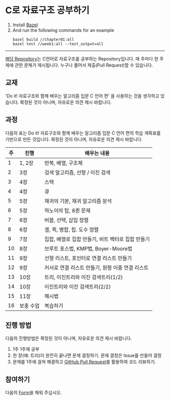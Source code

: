 # C로 자료구조 공부하기

1. Install [Bazel](https://bazel.build/)
1. And run the following commands for an example
   ```shell
   bazel build //chapter01:all
   bazel test //week1:all --test_output=all
   ```

---

[해당 Repository](https://github.com/mansukim1125/c-data-structure-study)는 C언어로 자료구조를 공부하는 Repository입니다. 매 주마다 한 주제에 관한 문제가 제시됩니다. 누구나 풀어서 제출(Pull Request)할 수 있습니다.

## 교재

'Do it! 자료구조와 함께 배우는 알고리즘 입문 C 언어 편' 을 사용하는 것을 생각하고 있습니다. 확정된 것이 아니며, 자유로운 의견 제시 바랍니다.

## 과정

다음의 표는 Do it! 자료구조와 함께 배우는 알고리즘 입문 C 언어 편의 학습 계획표를 기반으로 만든 것입니다. 확정된 것이 아니며, 자유로운 의견 제시 바랍니다.

| 주  | 진행      | 배우는 내용                                       |
| --- | --------- | ------------------------------------------------- |
| 1   | 1, 2장    | 반복, 배열, 구조체                                |
| 2   | 3장       | 검색 알고리즘, 선형 / 이진 검색                   |
| 3   | 4장       | 스택                                              |
| 4   | 4장       | 큐                                                |
| 5   | 5장       | 재귀의 기본, 재귀 알고리즘 분석                   |
| 6   | 5장       | 하노이의 탑, 8퀸 문제                             |
| 7   | 6장       | 버블, 선택, 삽입 정렬                             |
| 8   | 6장       | 셀, 퀵, 병합, 힙. 도수 정렬                       |
| 9   | 7장       | 집합, 배열로 집합 만들기, 비트 벡터로 집합 만들기 |
| 10  | 8장       | 브루트 포스법, KMP법, Boyer-Moore법               |
| 11  | 9장       | 선형 리스트, 포인터로 연결 리스트 만들기          |
| 12  | 9장       | 커서로 연결 리스트 만들기, 원형 이중 연결 리스트  |
| 13  | 10장      | 트리, 이진트리와 이진 검색트리(1/2)               |
| 14  | 10장      | 이진트리와 이진 검색트리(2/2)                     |
| 15  | 11장      | 해시법                                            |
| 16  | 보충 수업 | 복습하기                                          |

## 진행 방법

다음의 진행방법은 확정된 것이 아니며, 자유로운 의견 제시 바랍니다.

1. 1주 1주제 공부
2. 한 장(예: 트리)이 완전히 끝나면 문제 결정하기. 문제 결정은 Issue를 만들어 결정
3. 문제를 1주에 걸쳐 해결하고 [GitHub Pull Request](https://mansukim1125.github.io/2020/06/20/code-review-guide-for-github.html)를 활용하여 코드 리뷰하기.

## 참여하기

다음의 [Form](https://forms.gle/947NQ943kvnMEMEWA)을 채워 주십시오.
